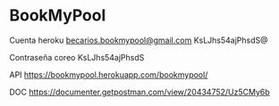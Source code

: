 # BookMyPool

Cuenta heroku
becarios.bookmypool@gmail.com
KsLJhs54ajPhsdS@ 

Contraseña coreo
KsLJhs54ajPhsdS

API
https://bookmypool.herokuapp.com/bookmypool/

DOC
https://documenter.getpostman.com/view/20434752/Uz5CMy6b
